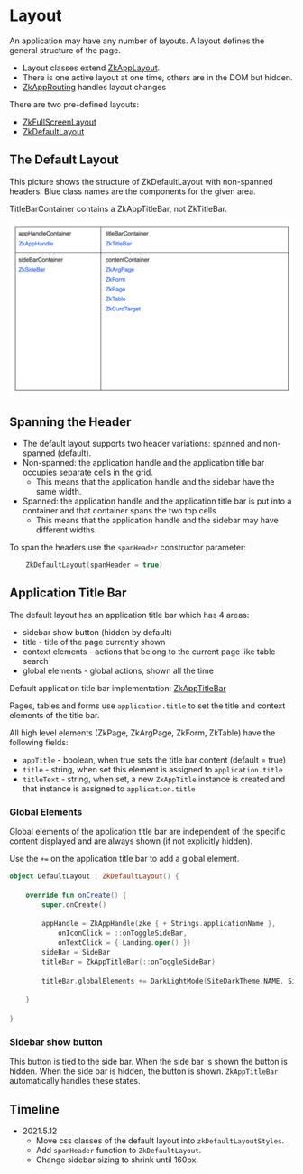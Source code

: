 # Layout

An application may have any number of layouts. A layout defines the general structure of the page.

* Layout classes extend [ZkAppLayout](/src/jsMain/kotlin/zakadabar/stack/frontend/application/ZkAppLayout.kt).
* There is one active layout at one time, others are in the DOM but hidden.
* [ZkAppRouting](/src/jsMain/kotlin/zakadabar/stack/frontend/application/ZkAppRouting.kt) handles layout changes

There are two pre-defined layouts:

* [ZkFullScreenLayout](/src/jsMain/kotlin/zakadabar/stack/frontend/builtin/layout/ZkFullScreenLayout.kt)
* [ZkDefaultLayout](/src/jsMain/kotlin/zakadabar/stack/frontend/builtin/layout/ZkDefaultLayout.kt)

## The Default Layout

This picture shows the structure of ZkDefaultLayout with non-spanned headers. Blue class names are the components for
the given area.

<div data-zk-enrich="Note" data-zk-flavour="Warning" data-zk-title="Error in The Picture">
TitleBarContainer contains a ZkAppTitleBar, not ZkTitleBar.
</div>

![<img src="default-layout.png" width="800"/>](./default-layout.png)

## Spanning the Header

* The default layout supports two header variations: spanned and non-spanned (default).
* Non-spanned: the application handle and the application title bar occupies separate cells in the grid.
  * This means that the application handle and the sidebar have the same width.
* Spanned: the application handle and the application title bar is put into a container and that container spans the two
  top cells.
  * This means that the application handle and the sidebar may have different widths.

To span the headers use the `spanHeader` constructor parameter:

```kotlin
    ZkDefaultLayout(spanHeader = true)
```

## Application Title Bar

The default layout has an application title bar which has 4 areas:

* sidebar show button (hidden by default)
* title - title of the page currently shown
* context elements - actions that belong to the current page like table search
* global elements - global actions, shown all the time

Default application title bar
implementation: [ZkAppTitleBar](/src/jsMain/kotlin/zakadabar/stack/frontend/builtin/titlebar/ZkTitleBar.kt)

Pages, tables and forms use `application.title` to set the title and context elements of the title bar.

All high level elements (ZkPage, ZkArgPage, ZkForm, ZkTable) have the following fields:

* `appTitle` - boolean, when true sets the title bar content (default = true)
* `title` - string, when set this element is assigned to `application.title`
* `titleText` - string, when set, a new `ZkAppTitle` instance is created and that instance is assigned
  to `application.title`

### Global Elements

Global elements of the application title bar are independent of the specific content displayed and are always shown
(if not explicitly hidden).

Use the `+=` on the application title bar to add a global element.

```kotlin
object DefaultLayout : ZkDefaultLayout() {

    override fun onCreate() {
        super.onCreate()

        appHandle = ZkAppHandle(zke { + Strings.applicationName },
            onIconClick = ::onToggleSideBar,
            onTextClick = { Landing.open() })
        sideBar = SideBar
        titleBar = ZkAppTitleBar(::onToggleSideBar)

        titleBar.globalElements += DarkLightMode(SiteDarkTheme.NAME, SiteLightTheme.NAME)

    }

}
```

### Sidebar show button

This button is tied to the side bar. When the side bar is shown the button is hidden. When the side bar is hidden, the
button is shown. `ZkAppTitleBar` automatically handles these states.

## Timeline

* 2021.5.12
  * Move css classes of the default layout into `zkDefaultLayoutStyles`.
  * Add `spanHeader` function to `ZkDefaultLayout`.
  * Change sidebar sizing to shrink until 160px.